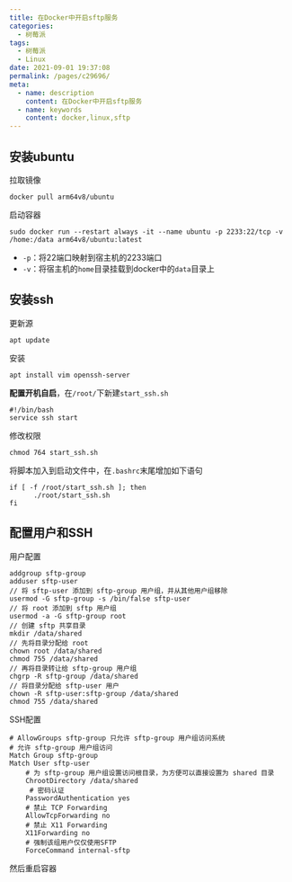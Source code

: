 ```yaml
---
title: 在Docker中开启sftp服务
categories: 
  - 树莓派
tags: 
  - 树莓派
  - Linux
date: 2021-09-01 19:37:08
permalink: /pages/c29696/
meta:
  - name: description
    content: 在Docker中开启sftp服务
  - name: keywords
    content: docker,linux,sftp
---
```




## 安装ubuntu

拉取镜像

```
docker pull arm64v8/ubuntu
```

启动容器

```
sudo docker run --restart always -it --name ubuntu -p 2233:22/tcp -v /home:/data arm64v8/ubuntu:latest
```

- `-p`：将22端口映射到宿主机的2233端口
- `-v`：将宿主机的`home`目录挂载到docker中的`data`目录上

## 安装ssh

更新源

```
apt update
```

安装

```
apt install vim openssh-server
```

**配置开机自启**，在`/root/`下新建`start_ssh.sh`

```
#!/bin/bash
service ssh start
```

修改权限

```
chmod 764 start_ssh.sh
```

将脚本加入到启动文件中，在`.bashrc`末尾增加如下语句

```
if [ -f /root/start_ssh.sh ]; then
      ./root/start_ssh.sh
fi
```

## 配置用户和SSH

用户配置

```
addgroup sftp-group
adduser sftp-user
// 将 sftp-user 添加到 sftp-group 用户组，并从其他用户组移除
usermod -G sftp-group -s /bin/false sftp-user
// 将 root 添加到 sftp 用户组
usermod -a -G sftp-group root
// 创建 sftp 共享目录
mkdir /data/shared
// 先将目录分配给 root
chown root /data/shared
chmod 755 /data/shared
// 再将目录转让给 sftp-group 用户组
chgrp -R sftp-group /data/shared
// 将目录分配给 sftp-user 用户
chown -R sftp-user:sftp-group /data/shared
chmod 755 /data/shared
```

SSH配置

```
# AllowGroups sftp-group 只允许 sftp-group 用户组访问系统
# 允许 sftp-group 用户组访问
Match Group sftp-group 
Match User sftp-user
    # 为 sftp-group 用户组设置访问根目录，为方便可以直接设置为 shared 目录
    ChrootDirectory /data/shared
     # 密码认证
    PasswordAuthentication yes
    # 禁止 TCP Forwarding
    AllowTcpForwarding no 
    # 禁止 X11 Forwarding
    X11Forwarding no
    # 强制该组用户仅仅使用SFTP
    ForceCommand internal-sftp 
```

然后重启容器

